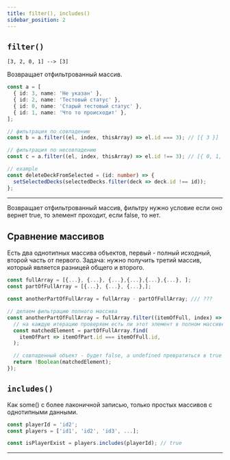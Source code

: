 ```yaml
---
title: filter(), includes()
sidebar_position: 2
---
```


## `filter()`

`[3, 2, 0, 1] --> [3]`

Возвращает отфильтрованный массив.

```ts
const a = [
  { id: 3, name: 'Не указан' },
  { id: 2, name: 'Тестовый статус' },
  { id: 0, name: 'Старый тестовый статус' },
  { id: 1, name: 'Что то происходит' },
];

// фильтрация по совпадению
const b = a.filter((el, index, thisArray) => el.id === 3); // [{ 3 }]

// фильтрация по несовпадению
const с = a.filter((el, index, thisArray) => el.id !== 3); // [{ 0, 1, 2 }]

// example
const deleteDeckFromSelected = (id: number) => {
  setSelectedDecks(selectedDecks.filter(deck => deck.id !== id));
};
```

---

Возвращает отфильтрованный массив, фильтру нужно условие если оно вернет true, то элемент проходит, если false, то нет.

## Сравнение массивов

Есть два однотипных массива объектов, первый - полный исходный, второй часть от первого.
Задача: нужно получить третий массив, который является разницей общего и второго.

```js
const fullArray = [{...}, {...}, {...},{...},{...},{...}, ];
const partOfFullArray = [{...}, {...}, {...},];

const anotherPartOfFullArray = fullArray - partOfFullArray; /// ???
```

```js
// делаем фильтрацию полного массива
const anotherPartOfFullArray = fullArray.filter((itemOfFull, index) => {
  // на каждую итерацию проверяем есть ли этот элемент в полном массиве, если есть то вернется этот объект, если нет, то undefined
  const matchedElement = partOfFullArray.find(
    itemOfPart => itemOfPart.id === itemOfFull.id,
  );

  // совпаденный объект - будет false, а undefined превратиться в true
  return !Boolean(matchedElement);
});
```

## `includes()`

Как some() с более лаконичной записью, только простых массивов с однотипными данными.

```ts
const playerId = 'id2';
const players = ['id1', 'id2', 'id3', ...];

const isPlayerExist = players.includes(playerId); // true
```

---

